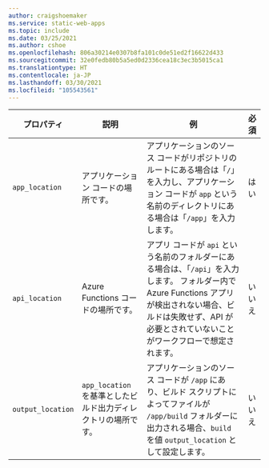 ```yaml
---
author: craigshoemaker
ms.service: static-web-apps
ms.topic: include
ms.date: 03/25/2021
ms.author: cshoe
ms.openlocfilehash: 806a30214e0307b8fa101c0de51ed2f16622d433
ms.sourcegitcommit: 32e0fedb80b5a5ed0d2336cea18c3ec3b5015ca1
ms.translationtype: HT
ms.contentlocale: ja-JP
ms.lasthandoff: 03/30/2021
ms.locfileid: "105543561"
---
```

| プロパティ | 説明 | 例 | 必須 |
|---|---|---|---|
| `app_location` | アプリケーション コードの場所です。 | アプリケーションのソース コードがリポジトリのルートにある場合は「`/`」を入力し、アプリケーション コードが `app` という名前のディレクトリにある場合は「`/app`」を入力します。 | はい |
| `api_location` | Azure Functions コードの場所です。 | アプリ コードが `api` という名前のフォルダーにある場合は、「`/api`」を入力します。 フォルダー内で Azure Functions アプリが検出されない場合、ビルドは失敗せず、API が必要とされていないことがワークフローで想定されます。 | いいえ |
| `output_location` | `app_location` を基準としたビルド出力ディレクトリの場所です。 | アプリケーションのソース コードが `/app` にあり、ビルド スクリプトによってファイルが `/app/build` フォルダーに出力される場合、`build` を値 `output_location` として設定します。 | いいえ |
